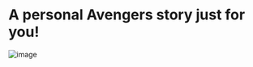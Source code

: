# A personal Avengers story just for you!
![image](https___hk.hypebeast.com_files_2019_03_https___hypebeast.com_image_2019_03_marvel-official-avengers-endgame-plot-synopsis-1-1.jpg)